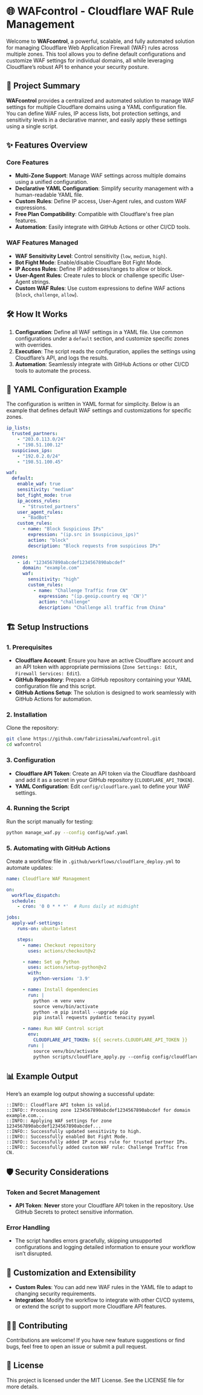 # 🌐 WAFcontrol - Cloudflare WAF Rule Management

Welcome to **WAFcontrol**, a powerful, scalable, and fully automated solution for managing Cloudflare Web Application Firewall (WAF) rules across multiple zones. This tool allows you to define default configurations and customize WAF settings for individual domains, all while leveraging Cloudflare’s robust API to enhance your security posture.

## 🚀 Project Summary

**WAFcontrol** provides a centralized and automated solution to manage WAF settings for multiple Cloudflare domains using a YAML configuration file. You can define WAF rules, IP access lists, bot protection settings, and sensitivity levels in a declarative manner, and easily apply these settings using a single script.

## ✨ Features Overview

### Core Features
- **Multi-Zone Support**: Manage WAF settings across multiple domains using a unified configuration.
- **Declarative YAML Configuration**: Simplify security management with a human-readable YAML file.
- **Custom Rules**: Define IP access, User-Agent rules, and custom WAF expressions.
- **Free Plan Compatibility**: Compatible with Cloudflare's free plan features.
- **Automation**: Easily integrate with GitHub Actions or other CI/CD tools.

### WAF Features Managed
- **WAF Sensitivity Level**: Control sensitivity (`low`, `medium`, `high`).
- **Bot Fight Mode**: Enable/disable Cloudflare Bot Fight Mode.
- **IP Access Rules**: Define IP addresses/ranges to allow or block.
- **User-Agent Rules**: Create rules to block or challenge specific User-Agent strings.
- **Custom WAF Rules**: Use custom expressions to define WAF actions (`block`, `challenge`, `allow`).

## 🛠️ How It Works

1. **Configuration**: Define all WAF settings in a YAML file. Use common configurations under a `default` section, and customize specific zones with overrides.
2. **Execution**: The script reads the configuration, applies the settings using Cloudflare’s API, and logs the results.
3. **Automation**: Seamlessly integrate with GitHub Actions or other CI/CD tools to automate the process.

## 📄 YAML Configuration Example

The configuration is written in YAML format for simplicity. Below is an example that defines default WAF settings and customizations for specific zones.

```yaml
ip_lists:
  trusted_partners:
    - "203.0.113.0/24"
    - "198.51.100.12"
  suspicious_ips:
    - "192.0.2.0/24"
    - "198.51.100.45"

waf:
  default:
    enable_waf: true
    sensitivity: "medium"
    bot_fight_mode: true
    ip_access_rules: 
      - "$trusted_partners"
    user_agent_rules: 
      - "BadBot"
    custom_rules:
      - name: "Block Suspicious IPs"
        expression: "(ip.src in $suspicious_ips)"
        action: "block"
        description: "Block requests from suspicious IPs"

  zones:
    - id: "1234567890abcdef1234567890abcdef"
      domain: "example.com"
      waf:
        sensitivity: "high"
        custom_rules:
          - name: "Challenge Traffic from CN"
            expression: "(ip.geoip.country eq 'CN')"
            action: "challenge"
            description: "Challenge all traffic from China"
```

## 🏗️ Setup Instructions

### 1. Prerequisites
- **Cloudflare Account**: Ensure you have an active Cloudflare account and an API token with appropriate permissions (`Zone Settings: Edit`, `Firewall Services: Edit`).
- **GitHub Repository**: Prepare a GitHub repository containing your YAML configuration file and this script.
- **GitHub Actions Setup**: The solution is designed to work seamlessly with GitHub Actions for automation.

### 2. Installation
Clone the repository:

```bash
git clone https://github.com/fabriziosalmi/wafcontrol.git
cd wafcontrol
```

### 3. Configuration
- **Cloudflare API Token**: Create an API token via the Cloudflare dashboard and add it as a secret in your GitHub repository (`CLOUDFLARE_API_TOKEN`).
- **YAML Configuration**: Edit `config/cloudflare.yaml` to define your WAF settings.

### 4. Running the Script
Run the script manually for testing:

```bash
python manage_waf.py --config config/waf.yaml
```

### 5. Automating with GitHub Actions
Create a workflow file in `.github/workflows/cloudflare_deploy.yml` to automate updates:

```yaml
name: Cloudflare WAF Management

on:
  workflow_dispatch:
  schedule:
    - cron: '0 0 * * *'  # Runs daily at midnight

jobs:
  apply-waf-settings:
    runs-on: ubuntu-latest

    steps:
      - name: Checkout repository
        uses: actions/checkout@v2

      - name: Set up Python
        uses: actions/setup-python@v2
        with:
          python-version: '3.9'

      - name: Install dependencies
        run: |
          python -m venv venv
          source venv/bin/activate
          python -m pip install --upgrade pip
          pip install requests pydantic tenacity pyyaml

      - name: Run WAF Control script
        env:
          CLOUDFLARE_API_TOKEN: ${{ secrets.CLOUDFLARE_API_TOKEN }}
        run: |
          source venv/bin/activate
          python scripts/cloudflare_apply.py --config config/cloudflare.yaml
```

## 📊 Example Output

Here’s an example log output showing a successful update:

```plaintext
::INFO:: Cloudflare API token is valid.
::INFO:: Processing zone 1234567890abcdef1234567890abcdef for domain example.com...
::INFO:: Applying WAF settings for zone 1234567890abcdef1234567890abcdef...
::INFO:: Successfully updated sensitivity to high.
::INFO:: Successfully enabled Bot Fight Mode.
::INFO:: Successfully added IP access rule for trusted partner IPs.
::INFO:: Successfully added custom WAF rule: Challenge Traffic from CN.
```

## 🛡️ Security Considerations

### Token and Secret Management
- **API Token**: **Never** store your Cloudflare API token in the repository. Use GitHub Secrets to protect sensitive information.

### Error Handling
- The script handles errors gracefully, skipping unsupported configurations and logging detailed information to ensure your workflow isn’t disrupted.

## 🔧 Customization and Extensibility

- **Custom Rules**: You can add new WAF rules in the YAML file to adapt to changing security requirements.
- **Integration**: Modify the workflow to integrate with other CI/CD systems, or extend the script to support more Cloudflare API features.

## 👨‍💻 Contributing

Contributions are welcome! If you have new feature suggestions or find bugs, feel free to open an issue or submit a pull request.

## 📄 License

This project is licensed under the MIT License. See the LICENSE file for more details.

